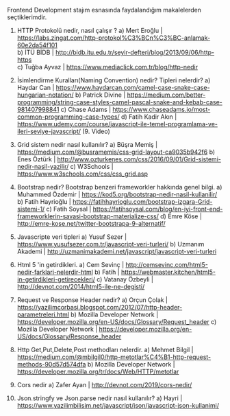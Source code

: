 Frontend Development stajım esnasında faydalandığım makalelerden seçtiklerimdir.


1) HTTP Protokolü nedir, nasıl çalışır ?
	 a) Mert Eroğlu | https://labs.zingat.com/http-protokol%C3%BCn%C3%BC-anlamak-60e2da54f101 <br>
	 b) İTÜ BİDB | http://bidb.itu.edu.tr/seyir-defteri/blog/2013/09/06/http-https <br>
 	 c) Tuğba Ayvaz | https://www.mediaclick.com.tr/blog/http-nedir <br>

2) İsimlendirme Kuralları(Naming Convention) nedir? Tipleri nelerdir?
	a) 	Haydar Can | https://www.haydarcan.com/camel-case-snake-case-hungarian-notation/
	b) Patrick Divine | https://medium.com/better-programming/string-case-styles-camel-pascal-snake-and-kebab-case-981407998841
	c) Chase Adams | https://www.chaseadams.io/most-common-programming-case-types/
	d) Fatih Kadir Akın | https://www.udemy.com/course/javascript-ile-temel-programlama-ve-ileri-seviye-javascript/ (9. Video)

3) Grid sistem nedir nasıl kullanılır?
	a) Büşra Memiş | https://medium.com/@busramemis/css-grid-layout-ca9035b942f6
	b) Enes Öztürk | http://www.ozturkenes.com/css/2016/09/01/Grid-sistemi-nedir-nasil-yazilir/
	c) W3Schools | https://www.w3schools.com/css/css_grid.asp

4) Bootstrap nedir?  Bootstrap benzeri frameworkler hakkında genel bilgi.
	a) Muhammed Özdemir | https://kod5.org/bootstrap-nedir-nasil-kullanilir/
	b) Fatih Hayrioğlu | https://fatihhayrioglu.com/bootstrap-izgara-Grid-sistemi-1/
	c) Fatih Soysal | https://fatihsoysal.com/blog/en-iyi-front-end-frameworklerin-savasi-bootstrap-materialize-css/
 	d) Emre Köse | http://emre-kose.net/twitter-bootstrapa-9-alternatif/

5) Javascripte veri tipleri 
	a) Yusuf Sezer | https://www.yusufsezer.com.tr/javascript-veri-turleri/
	b) Uzmanım Akademi | http://uzmanimakademi.net/javascript/javascript-veri-turleri

6) Html 5 'in getirdikleri.
	a) Cem Sevinç | http://cemsevinc.com/html5-nedir-farklari-nelerdir-html
	b) Fatih | https://webmaster.kitchen/html5-in-getirdikleri-getirecekleri/
	c) Vatanay Özbeyli | http://devnot.com/2014/html5-ile-ne-degisti/

7) Request ve Response Header nedir?
	a) Orçun Çolak | https://yazilimcorbasi.blogspot.com/2012/07/http-header-parametreleri.html
	b) Mozilla Developer Network | https://developer.mozilla.org/en-US/docs/Glossary/Request_header
	c) Mozilla Developer Network | https://developer.mozilla.org/en-US/docs/Glossary/Response_header
8) Http Get,Put,Delete,Post methodları nelerdir.
	a) Mehmet Bilgil | https://medium.com/@mbilgil0/http-metotlar%C4%B1-http-request-methods-90d57d574dfa
	b) Mozilla Developer Network | https://developer.mozilla.org/tr/docs/Web/HTTP/metotlar
9) Cors nedir
	a) Zafer Ayan | http://devnot.com/2019/cors-nedir/

10) Json.stringfy ve Json.parse nedir nasıl kullanılır?
a) Hayri | https://www.yazilimbilisim.net/javascript/json/javascript-json-kullanimi/


